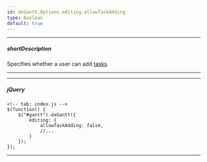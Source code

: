 ```yaml
---
id: dxGantt.Options.editing.allowTaskAdding
type: Boolean
default: true
---
```

---
##### shortDescription
Specifies whether a user can add [tasks](/api-reference/10%20UI%20Widgets/dxGantt/1%20Configuration/tasks '{basewidgetpath}/Configuration/#tasks').

---
---
##### jQuery

    <!-- tab: index.js -->
    $(function() {
        $("#gantt").dxGantt({
            editing: {
                allowTaskAdding: false, 
                //...
            }
        });
    }); 

---

